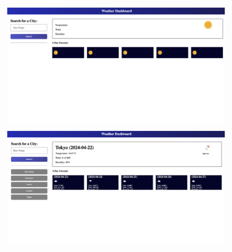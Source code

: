 ![When user first opens page](images/frontPage.png)

![When user searches a few cities page](images/AfterUse.png)

